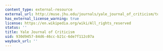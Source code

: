 ```yaml
---
content_type: external-resource
external_url: http://muse.jhu.edu/journals/yale_journal_of_criticism/toc/yale16.1.html
has_external_license_warning: true
license: https://en.wikipedia.org/wiki/All_rights_reserved
status: ''
title: Yale Journal of Criticism
uid: 930d9457-84d6-46cc-b21c-6de7f112c07a
wayback_url: ''
---
```

